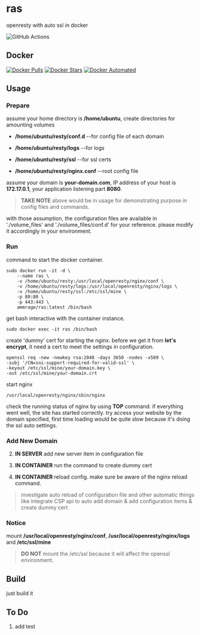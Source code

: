 # ras

openresty with auto ssl in docker

![GitHub Actions](https://github.com/AmmRage/ras/workflows/CI/badge.svg)

## Docker

[![Docker Pulls](https://img.shields.io/docker/pulls/ammrage/ras.svg)](https://hub.docker.com/r/ammrage/ras)
[![Docker Stars](https://img.shields.io/docker/stars/ammrage/ras.svg)](https://hub.docker.com/r/ammrage/ras)
[![Docker Automated](https://img.shields.io/docker/cloud/automated/ammrage/ras.svg)](https://hub.docker.com/r/ammrage/ras)

## Usage

### Prepare

assume your home directory is **/home/ubuntu**, create directories for amounting volumes

* **/home/ubuntu/resty/conf.d**  --for config file of each domain

* **/home/ubuntu/resty/logs**  --for logs

* **/home/ubuntu/resty/ssl**  --for ssl certs

* **/home/ubuntu/resty/nginx.conf**  --root config file

assume your domain is **your-domain.com**, IP address of your host is **172.17.0.1**, your application listening part **8080**.

> **TAKE NOTE** above would be in usage for demonstrating purpose in config files and commands.

with those assumption, the configuration files are available in './volume_files' and './volume_files/conf.d' for your reference. please modify it accordingly in your environment.

### Run

command to start the docker container.

```
sudo docker run -it -d \
    --name ras \
    -v /home/ubuntu/resty:/usr/local/openresty/nginx/conf \
    -v /home/ubuntu/resty/logs:/usr/local/openresty/nginx/logs \
    -v /home/ubuntu/resty/ssl:/etc/ssl/mine \
    -p 80:80 \
    -p 443:443 \
    ammrage/ras:latest /bin/bash
```

get bash interactive with the container instance.

```
sudo docker exec -it ras /bin/bash
```

create 'dummy' cert for starting the nginx. before we get it from **let's encrypt**, it need a cert to meet the settings in configuration.

```
openssl req -new -newkey rsa:2048 -days 3650 -nodes -x509 \
-subj '/CN=sni-support-required-for-valid-ssl' \
-keyout /etc/ssl/mine/your-domain.key \
-out /etc/ssl/mine/your-domain.crt
```

start nginx

```
/usr/local/openresty/nginx/sbin/nginx
```

check the running status of nginx by using **TOP** command. if everything went well, the site has started correctly. try access your website by the domain specified, first time loading would be quite slow because it's doing the ssl auto settings.

### Add New Domain

2. **IN SERVER** add new server item in configuration file

1. **IN CONTAINER** run the command to create dummy cert

3. **IN CONTAINER** reload config. make sure be aware of the nginx reload command. 

> investigate auto reload of configuration file and other automatic things like integrate CSP api to auto add domain & add configuration items & create dummy cert 

### Notice

mount **/usr/local/openresty/nginx/conf**, **/usr/local/openresty/nginx/logs** and **/etc/ssl/mine** 

> **DO NOT** mount the /etc/ssl because it will affect the openssl environment.

## Build

just build it

## To Do

1. add test


